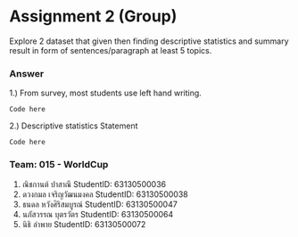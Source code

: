 # Assignment 2 (Group)
Explore 2 dataset that given then finding descriptive statistics and summary result in form of sentences/paragraph at least 5 topics.

### Answer

1.) From survey, most students use left hand writing.
```{R}
Code here
```

2.) Descriptive statistics Statement
```{R}
Code here
```


### Team: 015 - WorldCup

1. ณิชกานต์ ปาสาณี     StudentID: 63130500036
2. ดวงกมล เจริญวัฒนมงคล    StudentID: 63130500038
3. ธนดล หวังศิริสมบูรณ์    StudentID: 63130500047
4. นภัสวรรณ บุตรวัตร      StudentID: 63130500064
5. นิธิ ลำพาย     StudentID: 63130500072
